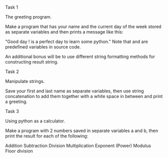 Task 1

The greeting program.

Make a program that has your name and the current day of the week stored as separate variables and then prints a message like this:  

"Good day <name>! <day> is a perfect day to learn some python."
Note that <name> and <day> are predefined variables in source code.

An additional bonus will be to use different string formatting methods for constructing result string.

 

Task 2

Manipulate strings.

Save your first and last name as separate variables, then use string concatenation to add them together with a white space in between and print a greeting.

 

Task 3

Using python as a calculator.

Make a program with 2 numbers saved in separate variables a and b, then print the result for each of the following: 

Addition
Subtraction
Division
Multiplication
Exponent (Power)
Modulus
Floor division
 
